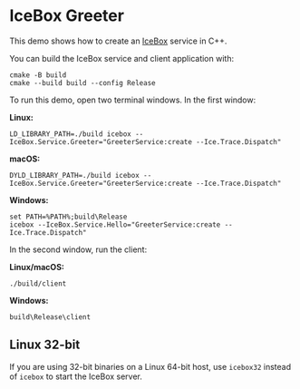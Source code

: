 # IceBox Greeter

This demo shows how to create an [IceBox][1] service in C++.

You can build the IceBox service and client application with:

```shell
cmake -B build
cmake --build build --config Release
```

To run this demo, open two terminal windows. In the first window:

**Linux:**

```shell
LD_LIBRARY_PATH=./build icebox --IceBox.Service.Greeter="GreeterService:create --Ice.Trace.Dispatch"
```

**macOS:**

```shell
DYLD_LIBRARY_PATH=./build icebox --IceBox.Service.Greeter="GreeterService:create --Ice.Trace.Dispatch"
```

**Windows:**

```shell
set PATH=%PATH%;build\Release
icebox --IceBox.Service.Hello="GreeterService:create --Ice.Trace.Dispatch"
```

In the second window, run the client:

**Linux/macOS:**

```shell
./build/client
```

**Windows:**

```shell
build\Release\client
```

## Linux 32-bit

If you are using 32-bit binaries on a Linux 64-bit host, use `icebox32` instead of `icebox` to start the IceBox server.

[1]: https://doc.zeroc.com/ice/3.7/icebox

